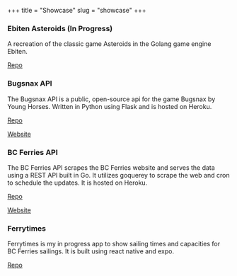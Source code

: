 +++
title = "Showcase"
slug = "showcase"
+++

### Ebiten Asteroids (In Progress)
A recreation of the classic game Asteroids in the Golang game engine Ebiten.

[Repo](https://github.com/samuel-pratt/ebiten-asteroids)

### Bugsnax API
The Bugsnax API is a public, open-source api for the game Bugsnax by Young Horses. Written in Python using Flask and is hosted on Heroku.

[Repo](https://github.com/samuel-pratt/bugsnax-api)

[Website](https://www.bugsnaxapi.com)

### BC Ferries API
The BC Ferries API scrapes the BC Ferries website and serves the data using a REST API built in Go. It utilizes goquerey to scrape the web and cron to schedule the updates. It is hosted on Heroku.

[Repo](https://github.com/samuel-pratt/bc-ferries-api)

[Website](https://www.bcferriesapi.ca)

### Ferrytimes
Ferrytimes is my in progress app to show sailing times and capacities for BC Ferries sailings. It is built using react native and expo.

[Repo](https://github.com/samuel-pratt/ferrytimes)

